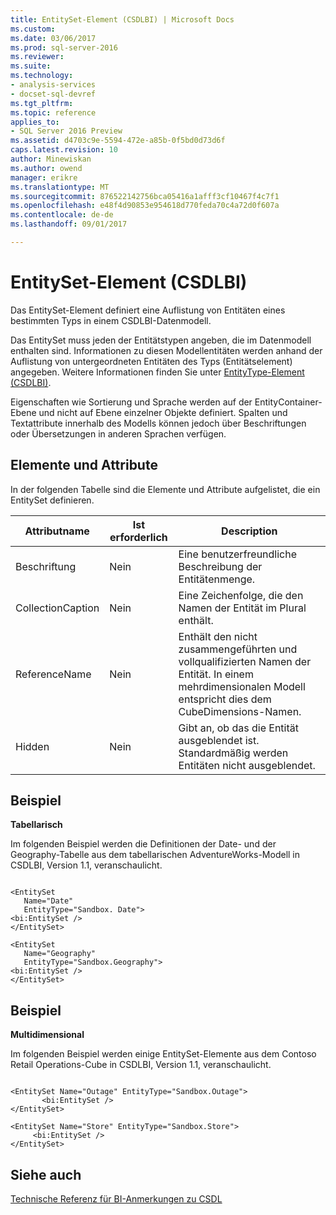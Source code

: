 ```yaml
---
title: EntitySet-Element (CSDLBI) | Microsoft Docs
ms.custom: 
ms.date: 03/06/2017
ms.prod: sql-server-2016
ms.reviewer: 
ms.suite: 
ms.technology:
- analysis-services
- docset-sql-devref
ms.tgt_pltfrm: 
ms.topic: reference
applies_to:
- SQL Server 2016 Preview
ms.assetid: d4703c9e-5594-472e-a85b-0f5bd0d73d6f
caps.latest.revision: 10
author: Minewiskan
ms.author: owend
manager: erikre
ms.translationtype: MT
ms.sourcegitcommit: 876522142756bca05416a1afff3cf10467f4c7f1
ms.openlocfilehash: e48f4d90853e954618d770feda70c4a72d0f607a
ms.contentlocale: de-de
ms.lasthandoff: 09/01/2017

---
```

# <a name="entityset-element-csdlbi"></a>EntitySet-Element (CSDLBI)
  Das EntitySet-Element definiert eine Auflistung von Entitäten eines bestimmten Typs in einem CSDLBI-Datenmodell.  
  
 Das EntitySet muss jeden der Entitätstypen angeben, die im Datenmodell enthalten sind. Informationen zu diesen Modellentitäten werden anhand der Auflistung von untergeordneten Entitäten des Typs (Entitätselement) angegeben. Weitere Informationen finden Sie unter [EntityType-Element &#40;CSDLBI&#41;](../../../analysis-services/tabular-model-programming-compatibility-levels-1050-1103/conceptual-schema-definition-language-csdl/entitytype-element-csdlbi.md).  
  
 Eigenschaften wie Sortierung und Sprache werden auf der EntityContainer-Ebene und nicht auf Ebene einzelner Objekte definiert. Spalten und Textattribute innerhalb des Modells können jedoch über Beschriftungen oder Übersetzungen in anderen Sprachen verfügen.  
  
## <a name="elements-and-attributes"></a>Elemente und Attribute  
 In der folgenden Tabelle sind die Elemente und Attribute aufgelistet, die ein EntitySet definieren.  
  
|Attributname|Ist erforderlich|Description|  
|--------------------|-----------------|-----------------|  
|Beschriftung|Nein|Eine benutzerfreundliche Beschreibung der Entitätenmenge.|  
|CollectionCaption|Nein|Eine Zeichenfolge, die den Namen der Entität im Plural enthält.|  
|ReferenceName|Nein|Enthält den nicht zusammengeführten und vollqualifizierten Namen der Entität. In einem mehrdimensionalen Modell entspricht dies dem CubeDimensions-Namen.|  
|Hidden|Nein|Gibt an, ob das die Entität ausgeblendet ist. Standardmäßig werden Entitäten nicht ausgeblendet.|  
  
## <a name="example"></a>Beispiel  
 **Tabellarisch**  
  
 Im folgenden Beispiel werden die Definitionen der Date- und der Geography-Tabelle aus dem tabellarischen AdventureWorks-Modell in CSDLBI, Version 1.1, veranschaulicht.  
  
```  
  
<EntitySet   
   Name="Date"   
   EntityType="Sandbox. Date">  
<bi:EntitySet />  
</EntitySet>  
  
<EntitySet   
   Name="Geography"   
   EntityType="Sandbox.Geography">  
<bi:EntitySet />  
</EntitySet>  
```  
  
## <a name="example"></a>Beispiel  
 **Multidimensional**  
  
 Im folgenden Beispiel werden einige EntitySet-Elemente aus dem Contoso Retail Operations-Cube in CSDLBI, Version 1.1, veranschaulicht.  
  
```  
  
<EntitySet Name="Outage" EntityType="Sandbox.Outage">  
       <bi:EntitySet />  
</EntitySet>  
  
<EntitySet Name="Store" EntityType="Sandbox.Store">  
     <bi:EntitySet />  
</EntitySet>  
```  
  
## <a name="see-also"></a>Siehe auch  
 [Technische Referenz für BI-Anmerkungen zu CSDL](../../../analysis-services/tabular-model-programming-compatibility-levels-1050-1103/conceptual-schema-definition-language-csdl/technical-reference-for-bi-annotations-to-csdl.md)  
  
  
